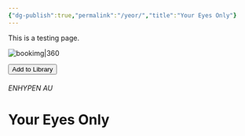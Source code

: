 ```yaml
---
{"dg-publish":true,"permalink":"/yeor/","title":"Your Eyes Only"}
---
```


This is a testing page.

![bookimg|360](/img/user/yeo/yeostorage/yeocover.webp)

<button id="library-toggle" onclick="toggleLibrary()">Add to Library</button>

###### ENHYPEN AU
# Your Eyes Only

<script>
function getBookInfo() {
  const titleEl = Array.from(document.querySelectorAll("h1")).find(h => h.id && h.textContent.trim() !== "the sworn library");
  const imgEl = document.querySelector('img[alt^="bookimg"]');
  if (!titleEl || !imgEl) return null;

  const title = titleEl.textContent.trim();
  const link = window.location.href;

  const imgPath = imgEl.getAttribute("src");
  const imgURL = imgPath.startsWith("http") ? imgPath : `${location.origin}${imgPath}`;
  const imgMD = `![](${imgURL})`;
  const wikilink = `[[${title}]](${link})`;

  return { title, link, imgMD, wikilink };
}

function getLibrary() {
  return JSON.parse(localStorage.getItem("bookLibrary") || "[]");
}

function saveLibrary(library) {
  localStorage.setItem("bookLibrary", JSON.stringify(library));
}

function isInLibrary(link) {
  return getLibrary().some(book => book.link === link);
}

function updateButton(link) {
  const btn = document.getElementById("library-toggle");
  if (btn) {
    btn.textContent = isInLibrary(link) ? "Remove from Library" : "Add to Library";
  }
}

function toggleLibrary() {
  const book = getBookInfo();
  if (!book) return alert("Book info not found.");

  let library = getLibrary();
  const exists = library.find(b => b.link === book.link);

  if (exists) {
    library = library.filter(b => b.link !== book.link);
    alert("Removed from your library.");
  } else {
    library.unshift(book);
    alert("Book added to your library!");
  }

  saveLibrary(library);
  updateButton(book.link);
}

document.addEventListener("DOMContentLoaded", () => {
  const book = getBookInfo();
  if (book) updateButton(book.link);
});
</script>